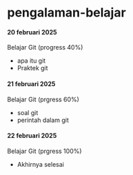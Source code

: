 # pengalaman-belajar

#### **20 februari  2025**<br>
Belajar Git (progress 40%)
* apa itu git
* Praktek git

#### **21 februari  2025**<br>
Belajar Git (prgress 60%)
* soal git
* perintah dalam git

#### **22 februari  2025**<br>
Belajar Git (prgress 100%)
* Akhirnya selesai
